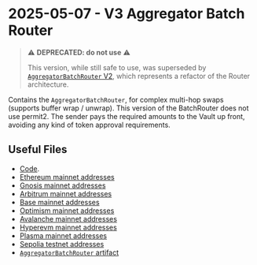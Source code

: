 # 2025-05-07 - V3 Aggregator Batch Router

> ⚠️ **DEPRECATED: do not use** ⚠️
>
> This version, while still safe to use, was superseded by [`AggregatorBatchRouter` V2](../../tasks/20251010-v3-aggregator-batch-router-v2/), which represents a refactor of the Router architecture.

Contains the `AggregatorBatchRouter`, for complex multi-hop swaps (supports buffer wrap / unwrap). This version of the BatchRouter does not use permit2. The sender pays the required amounts to the Vault up front, avoiding any kind of token approval requirements.

## Useful Files

- [Code](https://github.com/balancer/balancer-v3-monorepo/commit/36ff00582ed1e75bd3b58b5c4394f5285df9da84).
- [Ethereum mainnet addresses](./output/mainnet.json)
- [Gnosis mainnet addresses](./output/gnosis.json)
- [Arbitrum mainnet addresses](./output/arbitrum.json)
- [Base mainnet addresses](./output/base.json)
- [Optimism mainnet addresses](./output/optimism.json)
- [Avalanche mainnet addresses](./output/avalanche.json)
- [Hyperevm mainnet addresses](./output/hyperevm.json)
- [Plasma mainnet addresses](./output/plasma.json)
- [Sepolia testnet addresses](./output/sepolia.json)
- [`AggregatorBatchRouter` artifact](./artifact/AggregatorBatchRouter.json)

